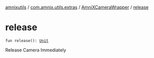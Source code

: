 [amnixutils](../../index.md) / [com.amnix.utils.extras](../index.md) / [AmniXCameraWrapper](index.md) / [release](./release.md)

# release

`fun release(): `[`Unit`](https://kotlinlang.org/api/latest/jvm/stdlib/kotlin/-unit/index.html)

Release Camera Immediately


